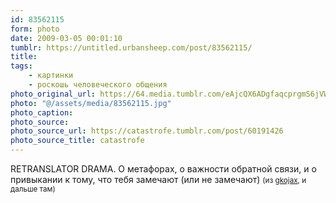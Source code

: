 ```yaml
---
id: 83562115
form: photo
date: 2009-03-05 00:01:10
tumblr: https://untitled.urbansheep.com/post/83562115/
title:
tags:
    - картинки
    - роскошь человеческого общения
photo_original_url: https://64.media.tumblr.com/eAjcQX6ADgfaqcprgmS6jVWZo1_500.jpg
photo: "@/assets/media/83562115.jpg"
photo_caption:
photo_source:
photo_source_url: https://catastrofe.tumblr.com/post/60191426
photo_source_title: catastrofe
---
```


<p>RETRANSLATOR DRAMA. О метафорах, о важности обратной связи, и о привыкании к тому, что тебя замечают (или не замечают) <small>(из <a href="http://gkojax.tumblr.com/post/83117662">gkojax</a>, и дальше там)</small></p>
